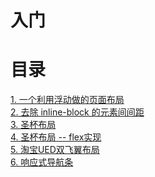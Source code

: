 # 入门


# 目录

[1. 一个利用浮动做的页面布局][1]</br>
[2. 去除 inline-block 的元素间间距][2]</br>
[3. 圣杯布局][3]</br>
[4. 圣杯布局 -- flex实现][4]</br>
[5. 淘宝UED双飞翼布局][5]</br>
[6. 响应式导航条][5]</br>


[1]: ./float_page.html
[2]: ./clear_inline_block_space.html
[3]: ./holy_grid.html
[4]: ./double_fly.html
[5]: ./taobao_double_fly.html
[6]: ./response_nav.html